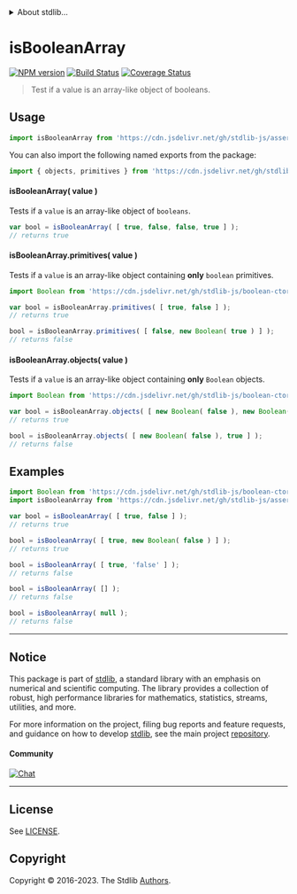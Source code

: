 <!--

@license Apache-2.0

Copyright (c) 2018 The Stdlib Authors.

Licensed under the Apache License, Version 2.0 (the "License");
you may not use this file except in compliance with the License.
You may obtain a copy of the License at

   http://www.apache.org/licenses/LICENSE-2.0

Unless required by applicable law or agreed to in writing, software
distributed under the License is distributed on an "AS IS" BASIS,
WITHOUT WARRANTIES OR CONDITIONS OF ANY KIND, either express or implied.
See the License for the specific language governing permissions and
limitations under the License.

-->


<details>
  <summary>
    About stdlib...
  </summary>
  <p>We believe in a future in which the web is a preferred environment for numerical computation. To help realize this future, we've built stdlib. stdlib is a standard library, with an emphasis on numerical and scientific computation, written in JavaScript (and C) for execution in browsers and in Node.js.</p>
  <p>The library is fully decomposable, being architected in such a way that you can swap out and mix and match APIs and functionality to cater to your exact preferences and use cases.</p>
  <p>When you use stdlib, you can be absolutely certain that you are using the most thorough, rigorous, well-written, studied, documented, tested, measured, and high-quality code out there.</p>
  <p>To join us in bringing numerical computing to the web, get started by checking us out on <a href="https://github.com/stdlib-js/stdlib">GitHub</a>, and please consider <a href="https://opencollective.com/stdlib">financially supporting stdlib</a>. We greatly appreciate your continued support!</p>
</details>

# isBooleanArray

[![NPM version][npm-image]][npm-url] [![Build Status][test-image]][test-url] [![Coverage Status][coverage-image]][coverage-url] <!-- [![dependencies][dependencies-image]][dependencies-url] -->

> Test if a value is an array-like object of booleans.



<section class="usage">

## Usage

```javascript
import isBooleanArray from 'https://cdn.jsdelivr.net/gh/stdlib-js/assert-is-boolean-array@v0.1.0-deno/mod.js';
```

You can also import the following named exports from the package:

```javascript
import { objects, primitives } from 'https://cdn.jsdelivr.net/gh/stdlib-js/assert-is-boolean-array@v0.1.0-deno/mod.js';
```

#### isBooleanArray( value )

Tests if a `value` is an array-like object of `booleans`.

```javascript
var bool = isBooleanArray( [ true, false, false, true ] );
// returns true
```

#### isBooleanArray.primitives( value )

Tests if a `value` is an array-like object containing **only** `boolean` primitives.

<!-- eslint-disable no-new-wrappers -->

```javascript
import Boolean from 'https://cdn.jsdelivr.net/gh/stdlib-js/boolean-ctor@deno/mod.js';

var bool = isBooleanArray.primitives( [ true, false ] );
// returns true

bool = isBooleanArray.primitives( [ false, new Boolean( true ) ] );
// returns false
```

#### isBooleanArray.objects( value )

Tests if a `value` is an array-like object containing **only** `Boolean` objects.

<!-- eslint-disable no-new-wrappers, max-len -->

```javascript
import Boolean from 'https://cdn.jsdelivr.net/gh/stdlib-js/boolean-ctor@deno/mod.js';

var bool = isBooleanArray.objects( [ new Boolean( false ), new Boolean( true ) ] );
// returns true

bool = isBooleanArray.objects( [ new Boolean( false ), true ] );
// returns false
```

</section>

<!-- /.usage -->

<section class="examples">

## Examples

<!-- eslint-disable no-new-wrappers -->

<!-- eslint no-undef: "error" -->

```javascript
import Boolean from 'https://cdn.jsdelivr.net/gh/stdlib-js/boolean-ctor@deno/mod.js';
import isBooleanArray from 'https://cdn.jsdelivr.net/gh/stdlib-js/assert-is-boolean-array@v0.1.0-deno/mod.js';

var bool = isBooleanArray( [ true, false ] );
// returns true

bool = isBooleanArray( [ true, new Boolean( false ) ] );
// returns true

bool = isBooleanArray( [ true, 'false' ] );
// returns false

bool = isBooleanArray( [] );
// returns false

bool = isBooleanArray( null );
// returns false
```

</section>

<!-- /.examples -->

<!-- Section for related `stdlib` packages. Do not manually edit this section, as it is automatically populated. -->

<section class="related">

</section>

<!-- /.related -->

<!-- Section for all links. Make sure to keep an empty line after the `section` element and another before the `/section` close. -->


<section class="main-repo" >

* * *

## Notice

This package is part of [stdlib][stdlib], a standard library with an emphasis on numerical and scientific computing. The library provides a collection of robust, high performance libraries for mathematics, statistics, streams, utilities, and more.

For more information on the project, filing bug reports and feature requests, and guidance on how to develop [stdlib][stdlib], see the main project [repository][stdlib].

#### Community

[![Chat][chat-image]][chat-url]

---

## License

See [LICENSE][stdlib-license].


## Copyright

Copyright &copy; 2016-2023. The Stdlib [Authors][stdlib-authors].

</section>

<!-- /.stdlib -->

<!-- Section for all links. Make sure to keep an empty line after the `section` element and another before the `/section` close. -->

<section class="links">

[npm-image]: http://img.shields.io/npm/v/@stdlib/assert-is-boolean-array.svg
[npm-url]: https://npmjs.org/package/@stdlib/assert-is-boolean-array

[test-image]: https://github.com/stdlib-js/assert-is-boolean-array/actions/workflows/test.yml/badge.svg?branch=v0.1.0
[test-url]: https://github.com/stdlib-js/assert-is-boolean-array/actions/workflows/test.yml?query=branch:v0.1.0

[coverage-image]: https://img.shields.io/codecov/c/github/stdlib-js/assert-is-boolean-array/main.svg
[coverage-url]: https://codecov.io/github/stdlib-js/assert-is-boolean-array?branch=main

<!--

[dependencies-image]: https://img.shields.io/david/stdlib-js/assert-is-boolean-array.svg
[dependencies-url]: https://david-dm.org/stdlib-js/assert-is-boolean-array/main

-->

[chat-image]: https://img.shields.io/gitter/room/stdlib-js/stdlib.svg
[chat-url]: https://app.gitter.im/#/room/#stdlib-js_stdlib:gitter.im

[stdlib]: https://github.com/stdlib-js/stdlib

[stdlib-authors]: https://github.com/stdlib-js/stdlib/graphs/contributors

[umd]: https://github.com/umdjs/umd
[es-module]: https://developer.mozilla.org/en-US/docs/Web/JavaScript/Guide/Modules

[deno-url]: https://github.com/stdlib-js/assert-is-boolean-array/tree/deno
[umd-url]: https://github.com/stdlib-js/assert-is-boolean-array/tree/umd
[esm-url]: https://github.com/stdlib-js/assert-is-boolean-array/tree/esm
[branches-url]: https://github.com/stdlib-js/assert-is-boolean-array/blob/main/branches.md

[stdlib-license]: https://raw.githubusercontent.com/stdlib-js/assert-is-boolean-array/main/LICENSE

</section>

<!-- /.links -->
